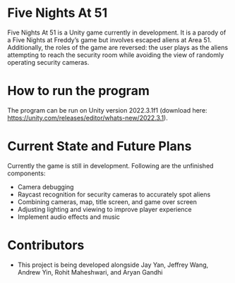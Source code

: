 # Five Nights At 51
Five Nights At 51 is a Unity game currently in development. It is a parody of a Five Nights at Freddy’s game but involves escaped aliens at Area 51. Additionally, the roles of the game are reversed: the user plays as the aliens attempting to reach the security room while avoiding the view of randomly operating security cameras. 
# How to run the program
The program can be run on Unity version 2022.3.1f1 (download here: https://unity.com/releases/editor/whats-new/2022.3.1).
# Current State and Future Plans
Currently the game is still in development. Following are the unfinished components:
- Camera debugging
- Raycast recognition for security cameras to accurately spot aliens
- Combining cameras, map, title screen, and game over screen
- Adjusting lighting and viewing to improve player experience
- Implement audio effects and music
# Contributors
- This project is being developed alongside Jay Yan, Jeffrey Wang, Andrew Yin, Rohit Maheshwari, and Aryan Gandhi
